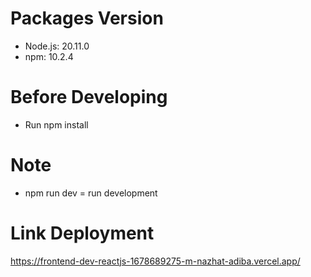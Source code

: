 # Packages Version

- Node.js: 20.11.0
- npm: 10.2.4

# Before Developing

- Run npm install

# Note

- npm run dev = run development

# Link Deployment

https://frontend-dev-reactjs-1678689275-m-nazhat-adiba.vercel.app/
